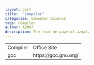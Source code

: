 ```yaml
---
layout: post
title:  "Compiler"
categories: Computer Science
tags: Compiler
author: AZMAT
description: The read me page of azmat.
---
```

<table>
  <tr>
    <td>Compiler</td><td>Office Site</td>
  </tr>
  <tr>
    <td>gcc</td><td>https://gcc.gnu.org/</td>
  </tr>
</table>

